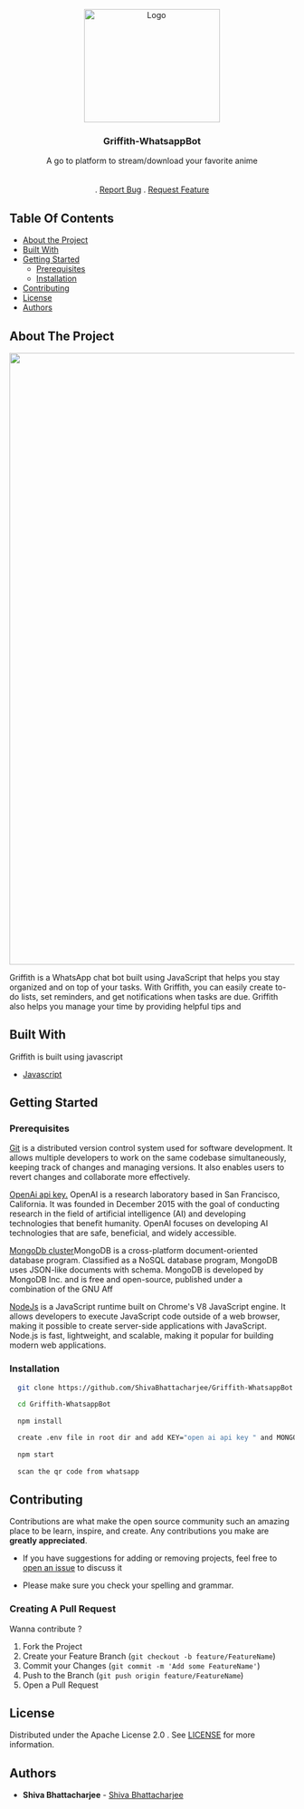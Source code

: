 <p align="center">
  <a href="https://github.com/ShivaBhattacharjee/AnimeTrix">
    <img src="https://user-images.githubusercontent.com/95211406/230342734-1424e78e-1821-46c0-a28f-745683524ce7.gif" alt="Logo" width="240px" height="200px">
  </a>
<br/>

  
  <h3 align="center">Griffith-WhatsappBot</h3>

  <p align="center">
    A go to platform to stream/download your favorite anime
    <br/>
    <br/>
    <br/>
    .
    <a href="https://github.com/ShivaBhattacharjee/Griffith-WhatsappBot/issues">Report Bug</a>
    .
    <a href="https://github.com/ShivaBhattacharjee/Griffith-WhatsappBot/issues">Request Feature</a>
  </p>
</p>



## Table Of Contents

* [About the Project](#about-the-project)
* [Built With](#built-with)
* [Getting Started](#getting-started)
  * [Prerequisites](#prerequisites)
  * [Installation](#installation)
* [Contributing](#contributing)
* [License](#license)
* [Authors](#authors)

## About The Project

<img src="https://user-images.githubusercontent.com/95211406/230340537-c2ae6ad3-e5fd-438e-afea-5bde3b952e21.png" max-height="1020px" width="1080"/>


Griffith is a WhatsApp chat bot built using JavaScript that helps you stay organized and on top of your tasks. With Griffith, you can easily create to-do lists, set reminders, and get notifications when tasks are due. Griffith also helps you manage your time by providing helpful tips and

## Built With

Griffith is built using javascript

* [Javascript](https://www.w3schools.com/js/DEFAULT.asp)


## Getting Started


### Prerequisites

<a href="https://git-scm.com/downloads" >Git</a> is a distributed version control system used for software development. It allows multiple developers to work on the same codebase simultaneously, keeping track of changes and managing versions. It also enables users to revert changes and collaborate more effectively.

<a href="https://platform.openai.com/account/api-keys">OpenAi api key.</a> OpenAI is a research laboratory based in San Francisco, California. It was founded in December 2015 with the goal of conducting research in the field of artificial intelligence (AI) and developing technologies that benefit humanity. OpenAI focuses on developing AI technologies that are safe, beneficial, and widely accessible.

<a href="https://cloud.mongodb.com/">MongoDb cluster</a>MongoDB is a cross-platform document-oriented database program. Classified as a NoSQL database program, MongoDB uses JSON-like documents with schema. MongoDB is developed by MongoDB Inc. and is free and open-source, published under a combination of the GNU Aff

<a href="https://nodejs.org/en/download/">NodeJs</a> is a JavaScript runtime built on Chrome's V8 JavaScript engine. It allows developers to execute JavaScript code outside of a web browser, making it possible to create server-side applications with JavaScript. Node.js is fast, lightweight, and scalable, making it popular for building modern web applications.

### Installation
```sh
  git clone https://github.com/ShivaBhattacharjee/Griffith-WhatsappBot
  
  cd Griffith-WhatsappBot 
  
  npm install

  create .env file in root dir and add KEY="open ai api key " and MONGODB_URI = "mongo db cluster"
    
  npm start
  
  scan the qr code from whatsapp 

```
## Contributing

Contributions are what make the open source community such an amazing place to be learn, inspire, and create. Any contributions you make are **greatly appreciated**.
* If you have suggestions for adding or removing projects, feel free to [open an issue](https://github.com/ShivaBhattacharjee/AnimeTrix/issues) to discuss it

* Please make sure you check your spelling and grammar.

### Creating A Pull Request

Wanna contribute ?

1. Fork the Project
2. Create your Feature Branch (`git checkout -b feature/FeatureName`)
3. Commit your Changes (`git commit -m 'Add some FeatureName'`)
4. Push to the Branch (`git push origin feature/FeatureName`)
5. Open a Pull Request

## License

Distributed under the Apache License 2.0 . See [LICENSE](https://github.com/ShivaBhattacharjee/Griffith-WhatsappBot/blob/main/LICENSE) for more information.

## Authors

* **Shiva Bhattacharjee** - [Shiva Bhattacharjee](https://github.com/ShivaBhattacharjee)

